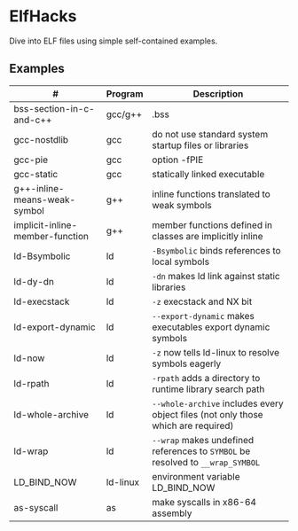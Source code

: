 # ElfHacks

Dive into ELF files using simple self-contained examples.

## Examples

| #                               | Program  | Description                                                                       |
| -----------------------------   | -------- | --------------------------------------------------------------------------------- |
| bss-section-in-c-and-c++        | gcc/g++  | .bss                                                                              |
| gcc-nostdlib                    | gcc      | do not use standard system startup files or libraries                             |
| gcc-pie                         | gcc      | option -fPIE                                                                      |
| gcc-static                      | gcc      | statically linked executable                                                      |
| g++-inline-means-weak-symbol    | g++      | inline functions translated to weak symbols                                       |
| implicit-inline-member-function | g++      | member functions defined in classes are implicitly inline                         |
| ld-Bsymbolic                    | ld       | `-Bsymbolic` binds references to local symbols                                    |
| ld-dy-dn                        | ld       | `-dn` makes ld link against static libraries                                      |
| ld-execstack                    | ld       | `-z` execstack and NX bit                                                         |
| ld-export-dynamic               | ld       | `--export-dynamic` makes executables export dynamic symbols                       |
| ld-now                          | ld       | `-z` now tells ld-linux to resolve symbols eagerly                                |
| ld-rpath                        | ld       | `-rpath` adds a directory to runtime library search path                          |
| ld-whole-archive                | ld       | `--whole-archive` includes every object files (not only those which are required) |
| ld-wrap                         | ld       | `--wrap` makes undefined references to `SYMBOL` be resolved to `__wrap_SYMBOL`    |
| LD\_BIND\_NOW                   | ld-linux | environment variable LD\_BIND\_NOW                                                |
| as-syscall                      | as       | make syscalls in x86-64 assembly                                                  |
